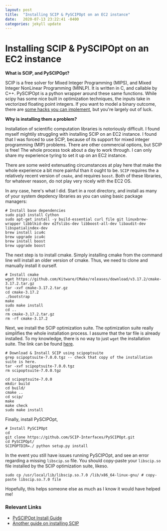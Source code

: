 ```yaml
---
layout: post
title:  "Installing SCIP & PySCIPOpt on an EC2 instance"
date:   2020-07-13 23:22:41 -0400
categories: jekyll update
---
```

# Installing SCIP & PySCIPOpt on an EC2 instance

**What is SCIP, and PySCIPOpt?**

SCIP is a free solver for Mixed Integer Programming (MIPS), and Mixed Integer NonLinear Programming (MINLP). It is written in C, and callable by C++. PySCIPOpt is a python wrapper around these same functions. While scipy has some nice built in optimization techniques, the inputs take in vectorized floating point integers. If you want to model a binary outcome, there are [some hacks you can implement](https://stackoverflow.com/questions/35764439/scipy-minimize-how-to-restrict-x-only-to-0-and-1), but you're largely out of luck.

**Why is installing them a problem?**

Installation of scientific computation libraries is notoriously difficult. I found myself mightily struggling with installing SCIP on an EC2 instance. I found that I was forced to use SCIP, because of its support for mixed integer programming (MIP) problems. There are other commercial options, but SCIP is free! The whole process took about a day to work through. I can only share my experience tyring to set it up on an EC2 instance. 

There are some weird extenuating circumstances at play here that make the whole experience a bit more painful than it ought to be. `SCIP` requires the a relatively recent version of `cmake`, and requires `boost`. Both of these libraries, for whatever reason, do not play very nicely with the EC2 OS. 

In any case, here's what I did. Start in a root directory, and install as many of your system depdency libraries as you can using basic package managers:

```
# Install base dependencies
sudo pip3 install Cython
sudo apt-get install -y build-essential curl file git linuxbrew-wrapper libblkid-dev e2fslibs-dev libboost-all-dev libaudit-dev libspatialindex-dev
brew install icu4c
brew upgrade icu4c
brew install boost
brew upgrade boost
```

The next step is to install cmake. Simply installing cmake from the command line will install an older version of cmake. Thus, we need to clone and manually install it ourself.

```
# Install cmake
wget https://github.com/Kitware/CMake/releases/download/v3.17.2/cmake-3.17.2.tar.gz 
tar -xvf cmake-3.17.2.tar.gz 
cd cmake-3.17.2
./bootstrap
make
sudo make install
cd ..
rm cmake-3.17.2.tar.gz 
rm -rf cmake-3.17.2 
```

Next, we install the SCIP optimization suite. The optimization suite really simplifies the whole installation process. I assume that the tar file is already installed. To my knowledge, there is no way to just `wget` the installation suite.  The link can be found [here](https://scipopt.org/#download).

```
# Download & Install SCIP using scipoptsuite
grep scipoptsuite-7.0.0.tgz -- check that copy of the installation suite is here.
tar -xvf scipoptsuite-7.0.0.tgz
rm scipoptsuite-7.0.0.tgz

cd scipoptsuite-7.0.0
mkdir build
cd build/
cmake ..
cd scip/
make
make check
sudo make install
```

Finally, install PySCIPOpt,

```
# Install PySCIPOpt
cd
git clone https://github.com/SCIP-Interfaces/PySCIPOpt.git
cd PySCIPOpt/
SCIPOPTDIR=./ python setup.py install
```


In the event you still have issues running PySCIPOpt, and see an error regarding a missing `libscip.so` file. You should copy-paste your `libscip.so` file installed by the SCIP optimization suite, likeso.
```
sudo cp /usr/local/lib/libscip.so.7.0 /lib/x86_64-linux-gnu/ # copy-paste libscip.so.7.0 file
```



Hopefully, this helps someone else as much as I know it would have helped me!

### Relevant Links

- [PySCIPOpt Install Guide](https://github.com/SCIP-Interfaces/PySCIPOpt/blob/master/INSTALL.md)
- [Another guide on installing SCIP](https://gcg.or.rwth-aachen.de/doc/INSTALL.html)
